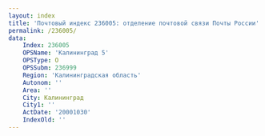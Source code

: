 ```yaml
---
layout: index
title: 'Почтовый индекс 236005: отделение почтовой связи Почты России'
permalink: /236005/
data:
    Index: 236005
    OPSName: 'Калининград 5'
    OPSType: О
    OPSSubm: 236999
    Region: 'Калининградская область'
    Autonom: ''
    Area: ''
    City: Калининград
    City1: ''
    ActDate: '20001030'
    IndexOld: ''
---
```

